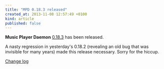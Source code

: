 ```yaml
---
title: "MPD 0.18.3 released"
created_at: 2013-11-08 12:57:49 +0100
kind: article
published: false
---
```


**Music Player Daemon** [0.18.3](/download/mpd/0.18/mpd-0.18.3.tar.xz)
has been released.

A nasty regression in yesterday's 0.18.2 (revealing an old bug that
was invisible for many years) made this release necessary.  Sorry for
the hiccup.

[Change log](http://git.musicpd.org/cgit/master/mpd.git/plain/NEWS?h=release-0.18.3)
